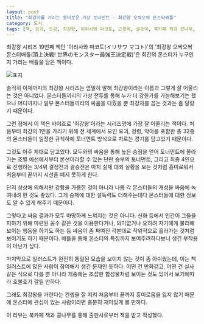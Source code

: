 ```yaml
---
layout: post
title: "최강자를 가리는 흥미로운 가상 토너먼트 - 최강왕 오싹오싹 몬스터배틀"
category: 도서
tags: [책, 요괴, 도감, 최강왕, 이리사와 마코토, 고경옥, 글송이, 북카페 책과 콩나무, 서평]
---
```


최강왕 시리즈 19번째 책인
'이리사와 마코토(イリサワ マコト)'의
'최강왕 오싹오싹 몬스터배틀(頂上決戦! 世界のモンスター最強王決定戦)'은
최간의 몬스터가 누구인지 가리는 배틀을 담은 책이다.

![표지](https://images2.imgbox.com/1f/df/1QfKGxWv_o.jpg)

솔직히 이제까지의 최강왕 시리즈는 엄밀히 말해 최강왕이라는 이름과 그렇게 잘 어울리는 것은 아니었다.
몬스터들끼리의 가상 전투를 통해 누가 더 강한가를 가늠해보기는 했으나
어디까지나 일부 몬스터들끼리의 싸움을 다뤘을 뿐
최강자를 꼽는 것과는 좀 달랐기 때문이다.

그런 점에서 이 책은 바야흐로 '최강왕'이라는 시리즈명에 가장 잘 어울리는 책이다.
처음부터 최강의 1인을 가리기 위해 전 세계에서 모인 요괴, 정령, 악마를 포함한 총 32종의 몬스터들이
일정한 규칙하에 토너먼트 방식으로 치르는 경기를 담고있기 때문이다.

그것도 아주 제대로 담고있다.
모두와의 싸움을 통해 높은 승점을 얻어 토너먼트에 올라가는 조별 예선에서부터
본선이라할 수 있는 단판 승부의 토너먼트,
그리고 최종 4인으로 진행하는 3/4위 결정전과 결승전은
마치 실제 대회 실황을 보는 것처럼 흥미로워서 처음부터 끝까지 시선을 뗴지 못하게 한다.

단지 상상에 의해서만 강함을 가름한 것이 아니라
나름 각 몬스터들의 개성을 싸움에 녹여내려 한 것도 좋았다.
그게 승패에 대한 설득력도 더해주는데다
몬스터들에 대한 정보도 알 수 있게 해주기 때문이다.

그렇다고 싸움 결과가 모두 마땅하게 느껴지는 것은 아니다.
신화 등에서 인간이 그들을 피하기 위해 마련된 꼼수 같은 것을 이용한다거나,
의미없거나 오히려 자기에게 불리해보이는 행동을 하기도 하는 등
싸움이 좀 짜여진 각본대로 작위적으로 흘러가는 것처럼 보이기도 하기 때문이다.
배틀을 통해 몬스터의 특징까지 보여주려하다보니 생긴 부작용이 아닌가 싶다.

마지막으로 일러스트가 완전히 통일된 모습을 보이지 않는 것이 좀 아쉬웠는데,
이는 책 일러스트에 많은 사람이 참여해서 생긴 문제인 듯하다.
어떤 건 만화같고, 어떤 건 실사같은 식으로 다를 뿐 아니라
개중에는 조잡한 합성물처럼 보이는 것도 있어서 보기에따라 호불호가 갈릴 만하다.

그래도 최강왕을 가린다는 컨셉을 잘 지켜
처음부터 끝까지 흥미로움을 잃지 않기 때문에
몬스터에 관심이 있는 사람이라면 충분히 재미있게 볼 만하다.



<div class="im im-info">
이 리뷰는 북카페 책과 콩나무를 통해 출판사로부터 책을 받고 작성했다.
</div>
